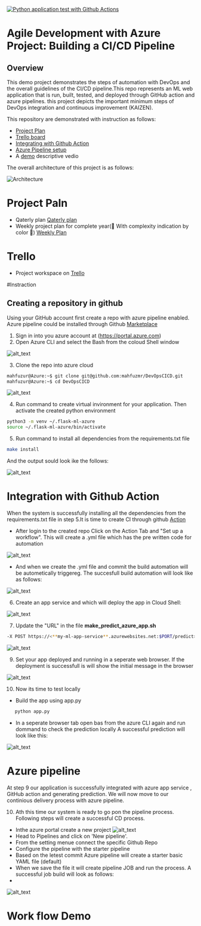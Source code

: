 [![Python application test with Github Actions](https://github.com/mahfuzmr/DevOpsCICD/actions/workflows/pythonapp.yml/badge.svg)](https://github.com/mahfuzmr/DevOpsCICD/actions/workflows/pythonapp.yml)
# Agile Development with Azure Project: Building a CI/CD Pipeline

## Overview

This demo project demonstrates the steps of automation with DevOps and the overall guidelines of the CI/CD pipeline.This repo represents an ML web application that is run, built, tested, and deployed through GitHub action and azure pipelines. this project depicts the important minimum steps of DevOps integration and continuous improvement (KAIZEN).

This repository are demonstrated with instruction as follows:
- [Project Plan](#project-paln) 
- [Trello board](#trello)
- [Integrating with Github Action](#integration-with-github-action)
- [Azure Pipeline setup](#azure-pipeline)
- A [demo](#work-flow-demo) descriptive vedio


The overall architecture of this project is as follows:

![Architecture](ScreenCaptures/SystemDiagram.drawio.png)

# Project Paln 
* Qaterly plan [Qaterly plan](https://docs.google.com/spreadsheets/d/1Bn9ZQgle6v80NKEdfrtuNLnAG6NSBL9CRmgfJ8xCKZw/edit#gid=213763889)
* Weekly project plan for complete year(:anger: With complexity indication by color :anger:) [Weekly Plan](https://docs.google.com/spreadsheets/d/1Bn9ZQgle6v80NKEdfrtuNLnAG6NSBL9CRmgfJ8xCKZw/edit#gid=1348135932)

# Trello 
* Project workspace on [Trello](https://trello.com/invite/b/kwXF8kaZ/04fdfb33a716cb77f0a5cba7c01f9e32/devopscicd)

#Instraction
## Creating a repository in github
Using your GitHub account first create a repo with azure pipeline enabled. Azure pipeline could be installed through Github [Marketplace](https://github.com/marketplace?type=)

1. Sign in into you azure account at (https://portal.azure.com)
2. Open Azure CLI and select the Bash from the coloud Shell window

![alt_text](ScreenCaptures/1.1cloudSellBash.png)

3. Clone the repo into azure cloud

```bash
mahfuzur@Azure:~$ git clone git@github.com:mahfuzmr/DevOpsCICD.git
mahfuzur@Azure:~$ cd DevOpsCICD
```

![alt_text](ScreenCaptures/Section-4.1.png)

4. Run command to create virtual invironment for your application. Then activate the created python environment
```bash
python3 -m venv ~/.flask-ml-azure
source ~/.flask-ml-azure/bin/activate
```
5. Run command to install all dependencies from the requirements.txt file

```bash
make install
```
And the output sould look ike the follows:

![alt_text](ScreenCaptures/Section-4.3.png)

# Integration with Github Action

When the system is successfully installing all the dependencies from the requirements.txt file in step 5.It is time to create CI through github [Action](https://github.com/features/actions)
* After login to the created repo Click on the Action Tab and "Set up a workflow". This will create a .yml file which has the pre written code for automation

 ![alt_text](ScreenCaptures/actionyaml.png)
 
 * And when we create the .yml file and commit the build automation will be autometically triggereg. The succesfull build automation will look like as follows:

 ![alt_text](ScreenCaptures/section-6-github-action.png)


6. Create an app service and which will deploy the app in Cloud Shell:

![alt_text](ScreenCaptures/app-deployment-in-cloud-shell.png)

7. Update the "URL" in the file **make_predict_azure_app.sh**
```bash
-X POST https://<**my-ml-app-service**.azurewebsites.net:$PORT/predict> 
```

![alt_text](ScreenCaptures/url-update.png)

9. Set your app deployed and running in a seperate web browser. If the deployment is successfull is will show the initial message in the browser

![alt_text](ScreenCaptures/Section-6-appservice.png)

10. Now its time to test locally 
* Build the app using app.py
 ```bash
    python app.py
```
* In a seperate browser tab open bas from the azure CLI again and run dommand to check the prediction locally
A successful prediction will look like this:

![alt_text](ScreenCaptures/prediction-success.png)


# Azure pipeline

At step 9 our application is successfully integrated with azure app service , GitHub action and generating prediction. We will now move to our continious delivery process with azure pipeline.

10. Ath this time our system is ready to go pon the pipeline process. Following steps will create a successful CD process.

* Inthe azure portal create a new project 
![alt_text](ScreenCaptures/flask-project.png)
* Head to Pipelines and click on 'New pipeline'.
* From the setting menue connect the specific Github Repo
* Configure the pipeline with the starter pipeline
* Based on the letest commit Azure pipeline will create a starter basic YAML file (default)
* When we save the file it will create pipeline JOB and run the process. A successful job build will look as follows:
* 
![alt_text](ScreenCaptures/ScreenCaptures/Section-6-azure-pipeline.png)





# Work flow Demo



